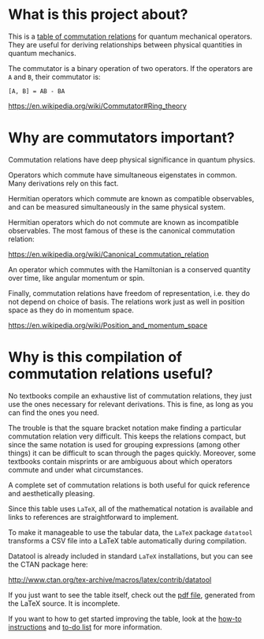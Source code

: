 # What is this project about? #

This is a [table of commutation relations](./table.pdf) for quantum mechanical operators. They are useful for deriving relationships between physical quantities in quantum mechanics.

The commutator is a binary operation of two operators. If the operators are `A` and `B`, their commutator is:

    [A, B] = AB - BA

<https://en.wikipedia.org/wiki/Commutator#Ring_theory>

# Why are commutators important? #

Commutation relations have deep physical significance in quantum physics.

Operators which commute have simultaneous eigenstates in common. Many derivations rely on this fact.

Hermitian operators which commute are known as compatible observables, and can be measured simultaneously in the same physical system.

Hermitian operators which do not commute are known as incompatible observables. The most famous of these is the canonical commutation relation:

<https://en.wikipedia.org/wiki/Canonical_commutation_relation>

An operator which commutes with the Hamiltonian is a conserved quantity over time, like angular momentum or spin.

Finally, commutation relations have freedom of representation, i.e. they do not depend on choice of basis. The relations work just as well in position space as they do in momentum space.

<https://en.wikipedia.org/wiki/Position_and_momentum_space>

# Why is this compilation of commutation relations useful? #

No textbooks compile an exhaustive list of commutation relations, they just use the ones necessary for relevant derivations. This is fine, as long as you can find the ones you need.

The trouble is that the square bracket notation make finding a particular commutation relation very difficult. This keeps the relations compact, but since the same notation is used for grouping expressions (among other things) it can be difficult to scan through the pages quickly. Moreover, some textbooks contain misprints or are ambiguous about which operators commute and under what circumstances.

A complete set of commutation relations is both useful for quick reference and aesthetically pleasing.

Since this table uses `LaTeX`, all of the mathematical notation is available and links to references are straightforward to implement.

To make it manageable to use the tabular data, the `LaTeX` package `datatool` transforms a CSV file into a LaTeX table automatically during compilation. 

Datatool is already included in standard `LaTeX` installations, but you can see the CTAN package here:

<http://www.ctan.org/tex-archive/macros/latex/contrib/datatool>

If you just want to see the table itself, check out the [pdf file](./table.pdf), generated from the LaTeX source. It is incomplete.

If you want to how to get started improving the table, look at the [how-to instructions](./HOWTO.md) and [to-do list](./TODO.md) for more information.

